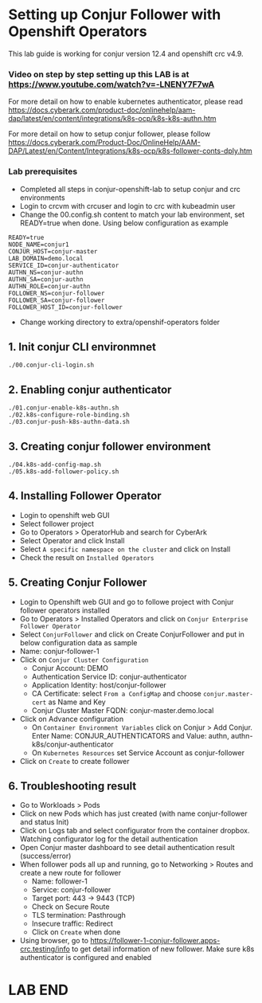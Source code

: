 # Setting up Conjur Follower with Openshift Operators
This lab guide is working for conjur version 12.4 and openshift crc v4.9.

### Video on step by step setting up this LAB is at https://www.youtube.com/watch?v=-LNENY7F7wA

For more detail on how to enable kubernetes authenticator, please read <https://docs.cyberark.com/product-doc/onlinehelp/aam-dap/latest/en/content/integrations/k8s-ocp/k8s-k8s-authn.htm>

For more detail on how to setup conjur follower, please follow <https://docs.cyberark.com/Product-Doc/OnlineHelp/AAM-DAP/Latest/en/Content/Integrations/k8s-ocp/k8s-follower-conts-dply.htm>

### Lab prerequisites
- Completed all steps in conjur-openshift-lab to setup conjur and crc environments
- Login to crcvm with crcuser and login to crc with kubeadmin user
- Change the 00.config.sh content to match your lab environment, set READY=true when done. Using below configuration as example
```
READY=true
NODE_NAME=conjur1
CONJUR_HOST=conjur-master
LAB_DOMAIN=demo.local
SERVICE_ID=conjur-authenticator
AUTHN_NS=conjur-authn
AUTHN_SA=conjur-authn
AUTHN_ROLE=conjur-authn
FOLLOWER_NS=conjur-follower
FOLLOWER_SA=conjur-follower
FOLLOWER_HOST_ID=conjur-follower
```
- Change working directory to extra/openshif-operators folder

## 1. Init conjur CLI environmnet
```
./00.conjur-cli-login.sh
```
## 2. Enabling conjur authenticator
```
./01.conjur-enable-k8s-authn.sh
./02.k8s-configure-role-binding.sh
./03.conjur-push-k8s-authn-data.sh
```
## 3. Creating conjur follower environment
```
./04.k8s-add-config-map.sh
./05.k8s-add-follower-policy.sh
```
## 4. Installing Follower Operator
- Login to openshift web GUI
- Select follower project
- Go to Operators > OperatorHub and search for CyberArk
- Select Operator and click Install
- Select ```A specific namespace on the cluster``` and click on Install
- Check the result on ```Installed Operators```
## 5. Creating Conjur Follower
- Login to Openshift web GUI and go to followe project with Conjur follower operators installed
- Go to Operators > Installed Operators and click on ```Conjur Enterprise Follower Operator```
- Select ```ConjurFollower``` and click on Create ConjurFollower and put in below configuration data as sample
- Name: conjur-follower-1
- Click on ```Conjur Cluster Configuration```
  - Conjur Account: DEMO
  - Authentication Service ID: conjur-authenticator
  - Application Identity: host/conjur-follower
  - CA Certificate: select ```From a ConfigMap``` and choose ```conjur.master-cert``` as Name and Key
  - Conjur Cluster Master FQDN: conjur-master.demo.local
- Click on Advance configuration
  - On ```Container Environment Variables``` click on Conjur > Add Conjur. Enter Name: CONJUR_AUTHENTICATORS and Value: authn, authn-k8s/conjur-authenticator
  - On ```Kubernetes Resources``` set Service Account as conjur-follower
- Click on ```Create``` to create follower
## 6. Troubleshooting result
- Go to Workloads > Pods
- Click on new Pods which has just created (with name conjur-follower and status Init)
- Click on Logs tab and select configurator from the container dropbox. Watching configurator log for the detail authentication
- Open Conjur master dashboard to see detail authentication result (success/error)
- When follower pods all up and running, go to Networking > Routes and create a new route for follower
  - Name: follower-1
  - Service: conjur-follower
  - Target port: 443 -> 9443 (TCP)
  - Check on Secure Route
  - TLS termination: Pasthrough
  - Insecure traffic: Redirect
  - Click on ```Create``` when done
- Using browser, go to https://follower-1-conjur-follower.apps-crc.testing/info to get detail information of new follower. Make sure k8s authenticator is configured and enabled

# LAB END
